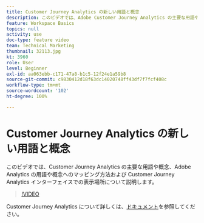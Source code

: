 ```yaml
---
title: Customer Journey Analytics の新しい用語と概念
description: このビデオでは、Adobe Customer Journey Analytics の主要な用語や概念、Adobe Analytics の用語や概念へのマッピング方法および Customer Journey Analytics インターフェイスでの表示場所について説明します。
feature: Workspace Basics
topics: null
activity: use
doc-type: feature video
team: Technical Marketing
thumbnail: 32113.jpg
kt: 3960
role: User
level: Beginner
exl-id: aa063ebb-c171-47a8-b1c5-12f24e1a59b8
source-git-commit: c9830412d18f63dc14020748ff43df7f7fcf408c
workflow-type: tm+mt
source-wordcount: '102'
ht-degree: 100%

---
```


# Customer Journey Analytics の新しい用語と概念

このビデオでは、Customer Journey Analytics の主要な用語や概念、Adobe Analytics の用語や概念へのマッピング方法および Customer Journey Analytics インターフェイスでの表示場所について説明します。

>[!VIDEO](https://video.tv.adobe.com/v/32113/?quality=12&learn=on)

Customer Journey Analytics について詳しくは、[ドキュメント](https://experienceleague.adobe.com/docs/analytics-platform/using/cja-landing.html?lang=ja)を参照してください。
